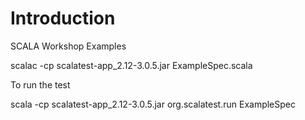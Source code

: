# Introduction


SCALA Workshop Examples 


scalac -cp scalatest-app_2.12-3.0.5.jar ExampleSpec.scala


To run the test

scala -cp scalatest-app_2.12-3.0.5.jar org.scalatest.run ExampleSpec

